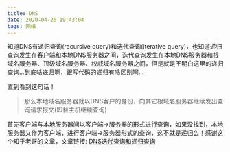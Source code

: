 ```yaml
---
title: DNS
date: 2020-04-26 19:43:04
tags: 网络
---
```


知道DNS有递归查询(recursive query)和迭代查询(iterative query)，也知道递归查询发生在客户端和本地DNS服务器之间，迭代查询发生在本地DNS服务器和根域名服务器、顶级域名服务器、权威域名服务器之间，但是就是不明白这里的递归查询...到底啥递归啊，跟写代码的递归有啥区别啊...

<!-- mroe -->

直到看到这句话！
> 那么本地域名服务器就以DNS客户的身份，向其它根域名服务器继续发出查询请求报文(即替主机继续查询)

首先客户端与本地服务器间以客户端->服务器的形式进行查询，如果没找到，本地服务器又作为客户端，进行客户端->服务器形式的查询，这不就是递归么！感谢这个知乎老哥的文章，文章链接: [DNS迭代查询和递归查询](https://zhuanlan.zhihu.com/p/61394192)